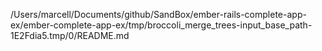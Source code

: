 /Users/marcell/Documents/github/SandBox/ember-rails-complete-app-ex/ember-complete-app-ex/tmp/broccoli_merge_trees-input_base_path-1E2Fdia5.tmp/0/README.md
